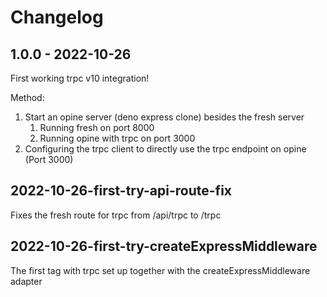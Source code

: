 # Changelog

## 1.0.0 - 2022-10-26

First working trpc v10 integration! 

Method: 
1. Start an opine server (deno express clone) besides the fresh server
   1. Running fresh on port 8000 
   2. Running opine with trpc on port 3000 
2. Configuring the trpc client to directly use the trpc endpoint on opine (Port 3000)

## 2022-10-26-first-try-api-route-fix

Fixes the fresh route for trpc from /api/trpc to /trpc

## 2022-10-26-first-try-createExpressMiddleware

The first tag with trpc set up together with the createExpressMiddleware adapter